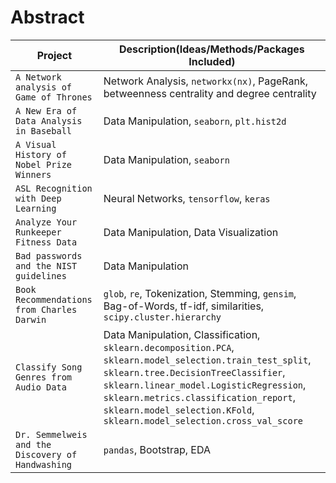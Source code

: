# Abstract

| Project | Description(Ideas/Methods/Packages Included) |
| --- | --- |
| `A Network analysis of Game of Thrones` | Network Analysis, ```networkx(nx)```, PageRank, betweenness centrality and degree centrality|
| `A New Era of Data Analysis in Baseball` | Data Manipulation, ```seaborn```, ```plt.hist2d``` |
| `A Visual History of Nobel Prize Winners` | Data Manipulation, ```seaborn``` |
| `ASL Recognition with Deep Learning` | Neural Networks, ```tensorflow```, ```keras``` |
| `Analyze Your Runkeeper Fitness Data` | Data Manipulation, Data Visualization |
| `Bad passwords and the NIST guidelines` | Data Manipulation |
| `Book Recommendations from Charles Darwin` | ```glob```, ```re```, Tokenization, Stemming, ```gensim```, Bag-of-Words, tf-idf, similarities, ```scipy.cluster.hierarchy``` |
| `Classify Song Genres from Audio Data` | Data Manipulation, Classification, ```sklearn.decomposition.PCA```, ```sklearn.model_selection.train_test_split```, ```sklearn.tree.DecisionTreeClassifier```, ```sklearn.linear_model.LogisticRegression```, ```sklearn.metrics.classification_report```, ```sklearn.model_selection.KFold```, ```sklearn.model_selection.cross_val_score``` |
| `Dr. Semmelweis and the Discovery of Handwashing` | ```pandas```, Bootstrap, EDA |
